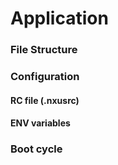 # Application

### File Structure

### Configuration

#### RC file (.nxusrc)

#### ENV variables

### Boot cycle